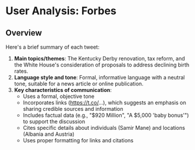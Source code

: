 # User Analysis: Forbes

## Overview

Here's a brief summary of each tweet:

1. **Main topics/themes**: The Kentucky Derby renovation, tax reform, and the White House's consideration of proposals to address declining birth rates.
2. **Language style and tone**: Formal, informative language with a neutral tone, suitable for a news article or online publication.
3. **Key characteristics of communication**:
	* Uses a formal, objective tone
	* Incorporates links (https://t.co/...), which suggests an emphasis on sharing credible sources and information
	* Includes factual data (e.g., "$920 Million", "A $5,000 'baby bonus'") to support the discussion
	* Cites specific details about individuals (Samir Mane) and locations (Albania and Austria)
	* Uses proper formatting for links and citations